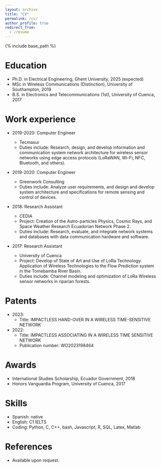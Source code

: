 ```yaml
---
layout: archive
title: "CV"
permalink: /cv/
author_profile: true
redirect_from:
  - /resume
---
```


{% include base_path %}

Education
======
* Ph.D. in Electrical Engineering, Ghent University, 2025 (expected)
* MSc in Wireless Communications (Distinction), University of Southampton, 2019 
* B.S. in Electronics and Telecommunications (1st), University of Cuenca, 2017 

Work experience
======
* 2019-2020: Computer Engineer
  * Tecmasur
  * Duties include: Research, design, and develop information and communication system network architecture for wireless sensor networks using edge access protocols (LoRaWAN, Wi-Fi, NFC, Bluetooth, and others). 

* 2019-2020: Computer Engineer
  * Greenwork Consulting
  * Duties include: Analyze user requirements, and design and develop system architecture and specifications for remote sensing and control of devices.
 
* 2018: Research Assistant
  * CEDIA
  * Project: Creation of the Astro-particles Physics, Cosmic Rays, and Space Weather Research Ecuadorian Network Phase 2.
  * Duties include: Research, evaluate, and integrate network systems and databases with data communication hardware and software.  

* 2017: Research Assistant
  * University of Cuenca
  * Project: Develop of State of Art and Use of LoRa Technology. Application of Wireless Technologies to the Flow Prediction system in the Tomebamba River Basin.
  * Duties include: Channel modeling and optimization of LoRa Wireless sensor networks in riparian forests.

Patents
=======
* 2023:
  * Title: IMPACTLESS HAND-OVER IN A WIRELESS TIME-SENSITIVE NETWORK      
* 2022:
  * Title: IMPACTLESS ASSOCIATING IN A WIRELESS TIME SENSITIVE NETWORK
  * Publication number: WO2023198464
   
Awards
======
* International Studies Scholarship, Ecuador Government, 2018
* Honors Vanguardia Program, University of Cuenca, 2017

Skills
======
* Spanish: native
* English: C1 IELTS
* Coding: Python, C, C++, bash, Javascript, R, SQL, Latex, Matlab
  
References
======
* Available upon request.
